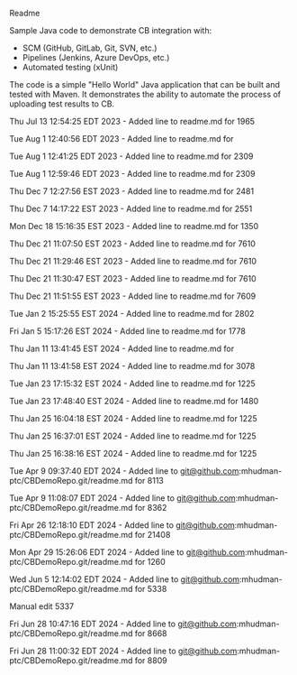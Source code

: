 Readme

Sample Java code to demonstrate CB integration with:
- SCM (GitHub, GitLab, Git, SVN, etc.)
- Pipelines (Jenkins, Azure DevOps, etc.)
- Automated testing (xUnit)

The code is a simple "Hello World" Java application that can be built and 
tested with Maven. It demonstrates the ability to automate the process of
uploading test results to CB.



Thu Jul 13 12:54:25 EDT 2023 - Added line to readme.md for 1965

Tue Aug  1 12:40:56 EDT 2023 - Added line to readme.md for 

Tue Aug  1 12:41:25 EDT 2023 - Added line to readme.md for 2309

Tue Aug  1 12:59:46 EDT 2023 - Added line to readme.md for 2309

Thu Dec  7 12:27:56 EST 2023 - Added line to readme.md for 2481

Thu Dec  7 14:17:22 EST 2023 - Added line to readme.md for 2551

Mon Dec 18 15:16:35 EST 2023 - Added line to readme.md for 1350

Thu Dec 21 11:07:50 EST 2023 - Added line to readme.md for 7610

Thu Dec 21 11:29:46 EST 2023 - Added line to readme.md for 7610

Thu Dec 21 11:30:47 EST 2023 - Added line to readme.md for 7610

Thu Dec 21 11:51:55 EST 2023 - Added line to readme.md for 7609

Tue Jan  2 15:25:55 EST 2024 - Added line to readme.md for 2802

Fri Jan  5 15:17:26 EST 2024 - Added line to readme.md for 1778

Thu Jan 11 13:41:45 EST 2024 - Added line to readme.md for 

Thu Jan 11 13:41:58 EST 2024 - Added line to readme.md for 3078

Tue Jan 23 17:15:32 EST 2024 - Added line to readme.md for 1225

Tue Jan 23 17:48:40 EST 2024 - Added line to readme.md for 1480

Thu Jan 25 16:04:18 EST 2024 - Added line to readme.md for 1225

Thu Jan 25 16:37:01 EST 2024 - Added line to readme.md for 1225

Thu Jan 25 16:38:16 EST 2024 - Added line to readme.md for 1225

Tue Apr  9 09:37:40 EDT 2024 - Added line to git@github.com:mhudman-ptc/CBDemoRepo.git/readme.md for 8113

Tue Apr  9 11:08:07 EDT 2024 - Added line to git@github.com:mhudman-ptc/CBDemoRepo.git/readme.md for 8362

Fri Apr 26 12:18:10 EDT 2024 - Added line to git@github.com:mhudman-ptc/CBDemoRepo.git/readme.md for 21408

Mon Apr 29 15:26:06 EDT 2024 - Added line to git@github.com:mhudman-ptc/CBDemoRepo.git/readme.md for 1260

Wed Jun  5 12:14:02 EDT 2024 - Added line to git@github.com:mhudman-ptc/CBDemoRepo.git/readme.md for 5338



Manual edit 5337

Fri Jun 28 10:47:16 EDT 2024 - Added line to git@github.com:mhudman-ptc/CBDemoRepo.git/readme.md for 8668

Fri Jun 28 11:00:32 EDT 2024 - Added line to git@github.com:mhudman-ptc/CBDemoRepo.git/readme.md for 8809
